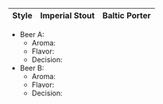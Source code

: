 Style | Imperial Stout | Baltic Porter
--|--|--



* Beer A:
	* Aroma:
	* Flavor:
	* Decision:
* Beer B:
	* Aroma:
	* Flavor:
	* Decision:
